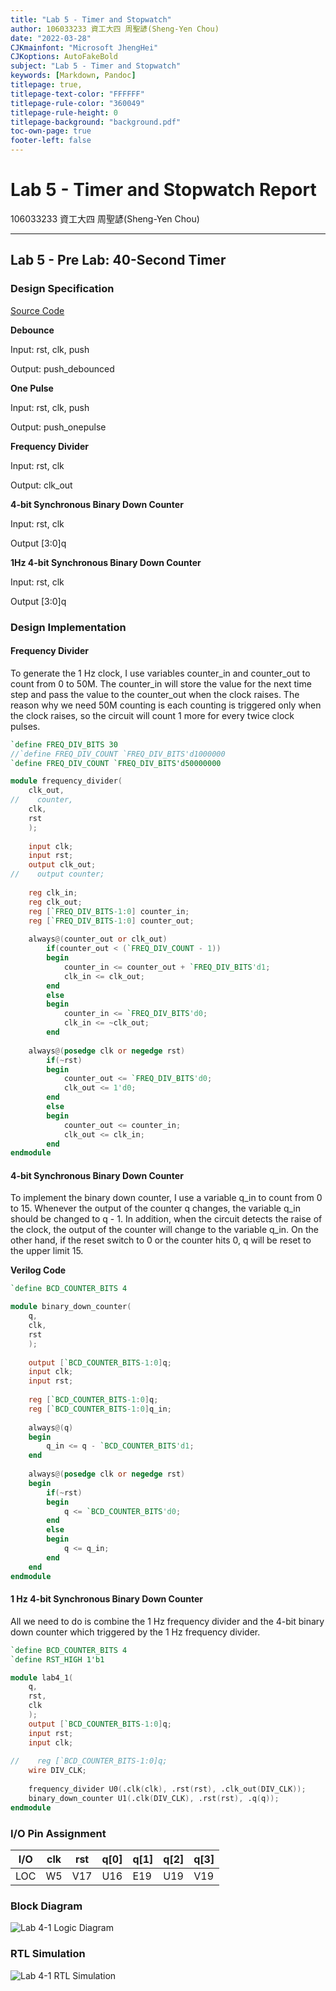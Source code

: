 ```yaml
---
title: "Lab 5 - Timer and Stopwatch"
author: 106033233 資工大四 周聖諺(Sheng-Yen Chou)
date: "2022-03-28"
CJKmainfont: "Microsoft JhengHei"
CJKoptions: AutoFakeBold
subject: "Lab 5 - Timer and Stopwatch"
keywords: [Markdown, Pandoc]
titlepage: true, 
titlepage-text-color: "FFFFFF" 
titlepage-rule-color: "360049" 
titlepage-rule-height: 0 
titlepage-background: "background.pdf"
toc-own-page: true
footer-left: false
---
```


# Lab 5 - Timer and Stopwatch Report

106033233 資工大四 周聖諺(Sheng-Yen Chou)

---

## Lab 5 - Pre Lab: 40-Second Timer

### Design Specification

[Source Code](./prelab/)

**Debounce**

Input: rst, clk, push

Output: push_debounced

**One Pulse**

Input: rst, clk, push

Output: push_onepulse

**Frequency Divider**

Input: rst, clk

Output: clk_out

**4-bit Synchronous Binary Down Counter**

Input: rst, clk

Output [3:0]q

**1Hz 4-bit Synchronous Binary Down Counter**

Input: rst, clk

Output [3:0]q

### Design Implementation

#### Frequency Divider

To generate the 1 Hz clock, I use variables counter_in and counter_out to count from 0 to 50M. The counter_in will store the value for the next time step and pass the value to the counter_out when the clock raises. The reason why we need  50M counting is each counting is triggered only when the clock raises, so the circuit will count 1 more for every twice clock pulses.

```verilog
`define FREQ_DIV_BITS 30
//`define FREQ_DIV_COUNT `FREQ_DIV_BITS'd1000000
`define FREQ_DIV_COUNT `FREQ_DIV_BITS'd50000000

module frequency_divider(
    clk_out,
//    counter,
    clk,
    rst
    );
    
    input clk;
    input rst;
    output clk_out;
//    output counter;
    
    reg clk_in;
    reg clk_out;
    reg [`FREQ_DIV_BITS-1:0] counter_in;
    reg [`FREQ_DIV_BITS-1:0] counter_out;
    
    always@(counter_out or clk_out)
        if(counter_out < (`FREQ_DIV_COUNT - 1))
        begin
            counter_in <= counter_out + `FREQ_DIV_BITS'd1;
            clk_in <= clk_out;
        end
        else
        begin
            counter_in <= `FREQ_DIV_BITS'd0;
            clk_in <= ~clk_out;
        end
        
    always@(posedge clk or negedge rst)
        if(~rst)
        begin
            counter_out <= `FREQ_DIV_BITS'd0;
            clk_out <= 1'd0;
        end
        else
        begin
            counter_out <= counter_in;
            clk_out <= clk_in;
        end
endmodule
```

#### 4-bit Synchronous Binary Down Counter

To implement the binary down counter, I use a variable q_in to count from 0 to 15. Whenever the output of the counter q changes, the variable q_in should be changed to q - 1. In addition, when the circuit detects the raise of the clock, the output of the counter will change to the variable q_in. On the other hand, if the reset switch to 0 or the counter hits 0, q will be reset to the upper limit 15.

**Verilog Code**

```verilog
`define BCD_COUNTER_BITS 4

module binary_down_counter(
    q,
    clk,
    rst
    );
    
    output [`BCD_COUNTER_BITS-1:0]q;
    input clk;
    input rst;
    
    reg [`BCD_COUNTER_BITS-1:0]q;
    reg [`BCD_COUNTER_BITS-1:0]q_in;
    
    always@(q)
    begin
        q_in <= q - `BCD_COUNTER_BITS'd1;
    end
    
    always@(posedge clk or negedge rst)
    begin
        if(~rst)
        begin
            q <= `BCD_COUNTER_BITS'd0;
        end
        else
        begin
            q <= q_in;
        end
    end
endmodule
```

#### 1 Hz 4-bit Synchronous Binary Down Counter

All we need to do is combine the 1 Hz frequency divider and the 4-bit binary down counter which triggered by the 1 Hz frequency divider.

```verilog
`define BCD_COUNTER_BITS 4
`define RST_HIGH 1'b1

module lab4_1(
    q,
    rst,
    clk
    );
    output [`BCD_COUNTER_BITS-1:0]q;
    input rst;
    input clk;
    
//    reg [`BCD_COUNTER_BITS-1:0]q;
    wire DIV_CLK;
    
    frequency_divider U0(.clk(clk), .rst(rst), .clk_out(DIV_CLK));
    binary_down_counter U1(.clk(DIV_CLK), .rst(rst), .q(q));
endmodule
```

### I/O Pin Assignment

| I/O | clk | rst | q[0] | q[1] | q[2] | q[3] |
|-----|----|-----|-----|-----|-----|-----|
| LOC | W5 | V17 | U16 | E19 | U19 | V19 |

### Block Diagram

![Lab 4-1 Logic Diagram](img/lab4-1_diag.png)

### RTL Simulation

![Lab 4-1 RTL Simulation](img/lab4-1_sim.png)